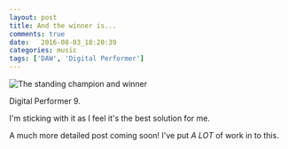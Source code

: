 ```yaml
---
layout: post
title: And the winner is...
comments: true
date:   2016-08-03_18:20:39 
categories: music
tags: ['DAW', 'Digital Performer']
---
```


![The standing champion and winner](/assets/DP/Chart.png)


Digital Performer 9.

I'm sticking with it as I feel it's the best solution for me.

A much more detailed post coming soon! I've put _A LOT_ of work in to this.

